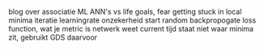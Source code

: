 blog over associatie ML ANN's vs life goals, fear
getting stuck in local minima
iteratie
learningrate
onzekerheid
start random
backpropogate
loss function, wat je metric is
netwerk weet current tijd staat niet waar minima zit, gebruikt GDS daarvoor 
